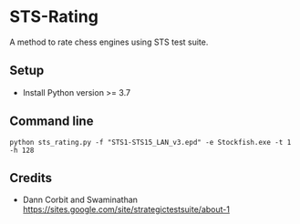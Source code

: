 # STS-Rating
A method to rate chess engines using STS test suite.

## Setup

* Install Python version >= 3.7

## Command line
```
python sts_rating.py -f "STS1-STS15_LAN_v3.epd" -e Stockfish.exe -t 1 -h 128
```

## Credits
* Dann Corbit and Swaminathan  
https://sites.google.com/site/strategictestsuite/about-1
